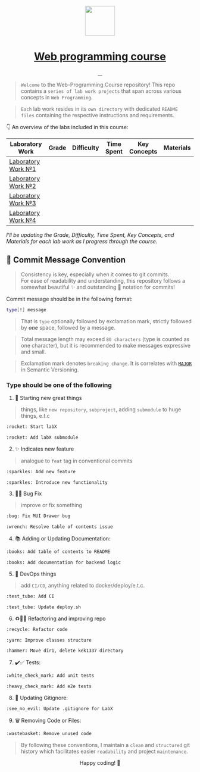 <p align="center">
  <a href="https://ibb.co/FszDc14">
    <picture>
      <img src="https://i.ibb.co/FszDc14/global-network.png" height="80">
    </picture>
    <h1 align="center">Web programming course</h1>
  </a>
</p>

<p align="center">
  <a aria-label="Last commit" href="https://github.com/worthant/web-programming-course/commits/main">
    <img alt="" src="https://img.shields.io/github/last-commit/worthant/web-programming-course?style=for-the-badge&logo=git">
  </a>
  <a aria-label="Repo size" href="https://github.com/worthant/web-programming-course">
    <img alt="" src="https://img.shields.io/github/repo-size/worthant/web-programming-course?style=for-the-badge&logo=github">
  </a>
  <a aria-label="License" href="./LICENSE">
    <img alt="" src="https://img.shields.io/github/license/worthant/web-programming-course?style=for-the-badge">
  </a>
  <a aria-label="Translation" href="./README_RU.md">
    <img alt="" src="https://img.shields.io/badge/translation-RU-red?style=for-the-badge">
  </a>
</p>

> `Welcome` to the Web-Programming Course repository! This repo contains a `series of lab work projects` that span across various concepts in `Web Programming`.  

> `Each` lab work resides in its `own directory` with dedicated `README files` containing the respective instructions and requirements.

👇 An overview of the labs included in this course:

| Laboratory Work              | Grade | Difficulty | Time Spent | Key Concepts | Materials |
| ---------------------------- | ----- | ---------- | ---------- | ------------ | --------- |
| [Laboratory Work №1](https://github.com/worthant/simple-one-page-website) |       |            |            |              |           |
| [Laboratory Work №2](./lab2) |       |            |            |              |           |
| [Laboratory Work №3](./lab3) |       |            |            |              |           |
| [Laboratory Work №4](./lab4) |       |            |            |              |           |

_I'll be updating the Grade, Difficulty, Time Spent, Key Concepts, and Materials for each lab work as I progress through the course._

## 📝 Commit Message Convention

> Consistency is key, especially when it comes to git commits.  
> For ease of readability and understanding, this repository follows a somewhat beautiful :sparkles: and outstanding :rocket: notation for commits!

Commit message should be in the following format:

```bash
type[!] message
```

> That is `type` optionally followed by exclamation mark, strictly followed by _**one**_ space, followed by a message.

> Total message length may exceed `80 characters` (type is counted as one character), but it is recommended to make messages expressive and small.

> Exclamation mark denotes `breaking change`. It is correlates with [`MAJOR`](https://semver.org/#summary) in Semantic Versioning.

### Type should be one of the following

1. 🚀 Starting new great things  

> things, like `new repository`, `subproject`, adding `submodule` to huge things, e.t.c

```bash
:rocket: Start labX
```
```bash
:rocket: Add labX submodule
```

2. :sparkles: Indicates new feature  

> analogue to `feat` tag in conventional commits

```bash
:sparkles: Add new feature
```
```bash
:sparkles: Introduce new functionality
```

3. :bug::wrench: Bug Fix

> improve or fix something

```bash
:bug: Fix MUI Drawer bug
```
```bash
:wrench: Resolve table of contents issue
```

4. 📚 Adding or Updating Documentation:

```bash
:books: Add table of contents to README
```
```bash
:books: Add documentation for backend logic
```

5. :test_tube: DevOps things

> add `CI/CD`, anything related to docker/deploy/e.t.c.

```bash
:test_tube: Add CI
```
```bash
:test_tube: Update deploy.sh
```

6. :recycle::yarn::hammer: Refactoring and improving repo

```bash
:recycle: Refactor code
```
```bash
:yarn: Improve classes structure
```
```bash
:hammer: Move dir1, delete kek1337 directory
```

7. :heavy_check_mark::white_check_mark: Tests:

```bash
:white_check_mark: Add unit tests
```
```bash
:heavy_check_mark: Add e2e tests
```

8. 🙈 Updating Gitignore:

```bash
:see_no_evil: Update .gitignore for LabX
```
  
9. 🗑️ Removing Code or Files:

```bash
:wastebasket: Remove unused code
```

> By following these conventions, I maintain a `clean` and `structured` git history which facilitates easier `readability` and project `maintenance`.

<p align="center">Happy coding! 🎉</p>
